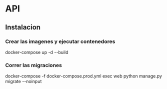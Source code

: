 # API

## Instalacion

### Crear las imagenes y ejecutar contenedores
docker-compose up -d --build

### Correr las migraciones
docker-compose -f docker-compose.prod.yml exec web python manage.py migrate --noinput

